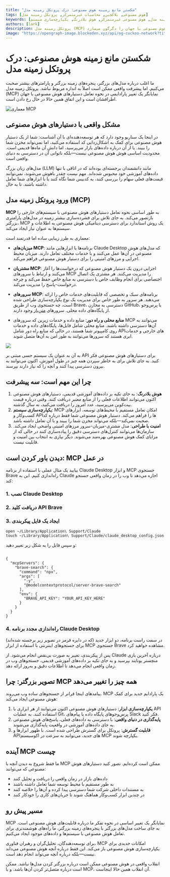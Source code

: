 ```yaml
---
title: "شکستن مانع زمینه هوش مصنوعی: درک پروتکل زمینه مدل"
tags: [هوش مصنوعی, بلاکچین, محاسبات غیرمتمرکز, پروتکل زمینه مدل]
keywords: [دستیارهای هوش مصنوعی, پروتکل زمینه مدل, هوش مصنوعی غیرمتمرکز, هوش بلادرنگ, یکپارچه‌سازی سیستم]
authors: [lark]
description: پروتکل زمینه مدل (MCP) قابلیت‌های دستیار هوش مصنوعی را با امکان‌پذیر ساختن هوش بلادرنگ، یکپارچه‌سازی بی‌نقص سیستم و امنیت بهبود یافته بازتعریف می‌کند و نحوه تعامل هوش مصنوعی با جهان را دگرگون می‌سازد.
image: "https://opengraph-image.blockeden.xyz/api/og-cuckoo-network?title=شکستن%20مانع%20زمینه%20هوش%20مصنوعی%3A%20درک%20پروتکل%20زمینه%20مدل"
---
```


# شکستن مانع زمینه هوش مصنوعی: درک پروتکل زمینه مدل

ما اغلب درباره مدل‌های بزرگتر، پنجره‌های زمینه بزرگتر و پارامترهای بیشتر صحبت می‌کنیم. اما پیشرفت واقعی ممکن است اصلاً به اندازه مربوط نباشد. پروتکل زمینه مدل (MCP) نمایانگر یک تغییر پارادایمی در نحوه تعامل دستیارهای هوش مصنوعی با جهان اطرافشان است و این اتفاق همین حالا در حال رخ دادن است.

![معماری MCP](https://opengraph-image.blockeden.xyz/api/og-cuckoo-network?title=شکستن%20مانع%20زمینه%20هوش%20مصنوعی%3A%20درک%20پروتکل%20زمینه%20مدل)

## مشکل واقعی با دستیارهای هوش مصنوعی

در اینجا یک سناریو وجود دارد که هر توسعه‌دهنده‌ای با آن آشناست: شما از یک دستیار هوش مصنوعی برای کمک به اشکال‌زدایی کد استفاده می‌کنید، اما نمی‌تواند مخزن شما را ببیند. یا از آن درباره داده‌های بازار می‌پرسید، اما دانش آن ماه‌ها قدیمی است. محدودیت اساسی هوش هوش مصنوعی نیست—بلکه ناتوانی آن در دسترسی به دنیای واقعی است.

مدل‌های زبان بزرگ (LLM) مانند دانشمندان برجسته‌ای بوده‌اند که در اتاقی با تنها داده‌های آموزشی خود محبوس شده‌اند. مهم نیست چقدر باهوش می‌شوند، نمی‌توانند قیمت‌های فعلی سهام را بررسی کنند، به کدبیس شما نگاه کنند یا با ابزارهای شما تعامل داشته باشند. تا به حال.

## ورود پروتکل زمینه مدل (MCP)

**MCP** به طور اساسی نحوه تعامل دستیارهای هوش مصنوعی با سیستم‌های خارجی را بازتصور می‌کند. به جای تلاش برای فشرده‌سازی بیشتر زمینه در مدل‌های پارامتری بزرگتر، MCP یک روش استاندارد برای دسترسی دینامیکی هوش مصنوعی به اطلاعات و سیستم‌ها به عنوان نیاز ایجاد می‌کند.

معماری به طرز زیبایی ساده اما قدرتمند است:

* **میزبان‌های MCP**: برنامه‌ها یا ابزارهایی مانند Claude Desktop که مدل‌های هوش مصنوعی در آن‌ها عمل می‌کنند و با خدمات مختلف تعامل دارند. میزبان محیط اجرایی و مرزهای امنیتی را برای دستیار هوش مصنوعی فراهم می‌کند.

* **مشتریان MCP**: اجزایی درون یک دستیار هوش مصنوعی که درخواست‌ها را آغاز می‌کنند و ارتباط با سرورهای MCP را مدیریت می‌کنند. هر مشتری یک اتصال اختصاصی برای انجام وظایف خاص یا دسترسی به منابع خاص حفظ می‌کند و چرخه درخواست-پاسخ را مدیریت می‌کند.

* **سرورهای MCP**: برنامه‌های سبک و تخصصی که قابلیت‌های خدمات خاص را ارائه می‌دهند. هر سرور به طور خاص برای مدیریت یک نوع یکپارچه‌سازی طراحی شده است، چه جستجوی وب از طریق Brave، دسترسی به مخازن GitHub، یا پرس‌وجو از پایگاه‌های داده محلی. سرورهای [متن‌باز](https://github.com/modelcontextprotocol/servers) وجود دارند.

* **منابع محلی و راه دور**: منابع داده و خدمات زیرین که سرورهای MCP می‌توانند به آن‌ها دسترسی داشته باشند. منابع محلی شامل فایل‌ها، پایگاه‌های داده و خدمات روی کامپیوتر شما هستند، در حالی که منابع راه دور شامل APIهای خارجی و خدمات ابری هستند که سرورها می‌توانند به طور امن به آن‌ها متصل شوند.

![](https://cuckoo-network.b-cdn.net/mcp-architecture.webp)

به آن به عنوان یک سیستم حسی مبتنی بر API برای دستیارهای هوش مصنوعی فکر کنید. به جای تلاش برای به خاطر سپردن همه چیز در طول آموزش، اکنون می‌توانند به بیرون دسترسی پیدا کنند و آنچه را که نیاز دارند بپرسند.

## چرا این مهم است: سه پیشرفت

1. **هوش بلادرنگ**: به جای تکیه بر داده‌های آموزشی قدیمی، دستیارهای هوش مصنوعی اکنون می‌توانند اطلاعات فعلی را از منابع معتبر دریافت کنند. وقتی درباره قیمت بیت‌کوین می‌پرسید، عدد امروز را دریافت می‌کنید، نه سال گذشته.
2. **یکپارچه‌سازی سیستم**: MCP امکان تعامل مستقیم با محیط‌های توسعه، ابزارهای کسب‌وکار و APIها را فراهم می‌کند. دستیار هوش مصنوعی شما فقط درباره کد صحبت نمی‌کند—بلکه می‌تواند مخزن شما را ببیند و با آن تعامل داشته باشد.
3. **امنیت با طراحی**: مدل مشتری-میزبان-سرور مرزهای امنیتی واضحی ایجاد می‌کند. سازمان‌ها می‌توانند کنترل‌های دسترسی دقیق را پیاده‌سازی کنند در حالی که از مزایای کمک هوش مصنوعی بهره‌مند می‌شوند. دیگر نیازی به انتخاب بین امنیت و قابلیت نیست.

## دیدن باور کردن است: MCP در عمل

بیایید یک مثال عملی با استفاده از برنامه Claude Desktop و ابزار MCP جستجوی Brave راه‌اندازی کنیم. این به Claude اجازه می‌دهد تا وب را در زمان واقعی جستجو کند:

### 1. نصب Claude Desktop

### 2. دریافت کلید API Brave

### 3. ایجاد یک فایل پیکربندی

```
open ~/Library/Application\ Support/Claude
touch ~/Library/Application\ Support/Claude/claude_desktop_config.json
```

و سپس فایل را به شکل زیر تغییر دهید:

```

{
  "mcpServers": {
    "brave-search": {
      "command": "npx",
      "args": [
        "-y",
        "@modelcontextprotocol/server-brave-search"
      ],
      "env": {
        "BRAVE_API_KEY": "YOUR_API_KEY_HERE"
      }
    }
  }
}
```

### 4. راه‌اندازی مجدد برنامه Claude Desktop

در سمت راست برنامه، دو ابزار جدید (که در دایره قرمز در تصویر زیر برجسته شده‌اند) برای جستجوهای اینترنتی با استفاده از ابزار MCP جستجوی Brave مشاهده خواهید کرد.

پس از پیکربندی، تغییر به صورت بی‌نقص انجام می‌شود. از Claude درباره آخرین بازی منچستر یونایتد بپرسید و به جای تکیه بر داده‌های آموزشی قدیمی، جستجوهای وب در زمان واقعی انجام می‌دهد تا اطلاعات دقیق و به‌روز ارائه دهد.

## تصویر بزرگتر: چرا MCP همه چیز را تغییر می‌دهد

پیامدهای اینجا فراتر از جستجوهای ساده وب می‌روند. MCP یک پارادایم جدید برای کمک هوش مصنوعی ایجاد می‌کند:

1. **یکپارچه‌سازی ابزار**: دستیارهای هوش مصنوعی اکنون می‌توانند از هر ابزاری با API استفاده کنند. به عملیات Git، پرس‌وجوهای پایگاه داده یا پیام‌های Slack فکر کنید.
2. **پایه‌گذاری در دنیای واقعی**: با دسترسی به داده‌های فعلی، پاسخ‌های هوش مصنوعی به جای داده‌های آموزشی در واقعیت پایه‌گذاری می‌شوند.
3. **قابلیت گسترش**: پروتکل برای گسترش طراحی شده است. با ظهور ابزارها و APIهای جدید، می‌توانند به سرعت در اکوسیستم MCP یکپارچه شوند.

## آینده MCP چیست

ما فقط شروع به دیدن آنچه با MCP ممکن است کرده‌ایم. تصور کنید دستیارهای هوش مصنوعی که می‌توانند:

- داده‌های بازار در زمان واقعی را دریافت و تحلیل کنند
- به طور مستقیم با محیط توسعه شما تعامل داشته باشند
- به مستندات داخلی شرکت شما دسترسی پیدا کرده و آن‌ها را خلاصه کنند
- در چندین ابزار کسب‌وکار هماهنگ شوند تا جریان‌های کاری را خودکار کنند

## مسیر پیش رو

MCP نمایانگر یک تغییر اساسی در نحوه تفکر ما درباره قابلیت‌های هوش مصنوعی است. به جای ساخت مدل‌های بزرگتر با پنجره‌های زمینه بزرگتر، ما راه‌های هوشمندتری برای تعامل هوش مصنوعی با سیستم‌ها و داده‌های موجود ایجاد می‌کنیم.

برای توسعه‌دهندگان، تحلیل‌گران و رهبران فناوری، MCP امکانات جدیدی برای یکپارچه‌سازی هوش مصنوعی باز می‌کند. این فقط درباره آنچه هوش مصنوعی می‌داند نیست—بلکه درباره آنچه می‌تواند انجام دهد است.

انقلاب واقعی در هوش مصنوعی ممکن است درباره بزرگتر کردن مدل‌ها نباشد. ممکن است درباره متصل‌تر کردن آن‌ها باشد. و با MCP، آن انقلاب همین حالا اینجاست.